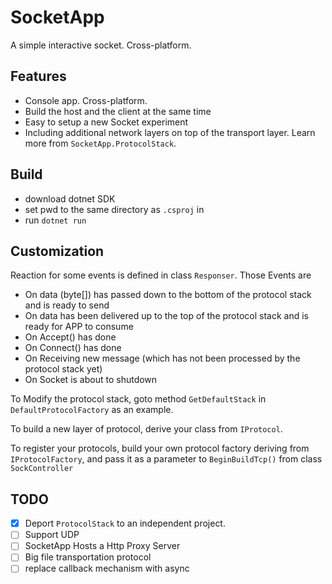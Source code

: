 # SocketApp

A simple interactive socket. Cross-platform.

## Features

- Console app. Cross-platform.
- Build the host and the client at the same time
- Easy to setup a new Socket experiment
- Including additional network layers on top of the transport layer. Learn more from `SocketApp.ProtocolStack`.

## Build

- download dotnet SDK
- set pwd to the same directory as `.csproj` in
- run `dotnet run`

## Customization

Reaction for some events is defined in class `Responser`. Those Events are

- On data (byte[]) has passed down to the bottom of the protocol stack and is ready to send
- On data has been delivered up to the top of the protocol stack and is ready for APP to consume
- On Accept() has done
- On Connect() has done
- On Receiving new message (which has not been processed by the protocol stack yet)
- On Socket is about to shutdown

To Modify the protocol stack, goto method `GetDefaultStack` in `DefaultProtocolFactory` as an example.

To build a new layer of protocol, derive your class from `IProtocol`.

To register your protocols, build your own protocol factory deriving from `IProtocolFactory`, and pass it as a parameter to `BeginBuildTcp()` from class `SockController`

## TODO

- [x] Deport `ProtocolStack` to an independent project.
- [ ] Support UDP
- [ ] SocketApp Hosts a Http Proxy Server
- [ ] Big file transportation protocol
- [ ] replace callback mechanism with async

